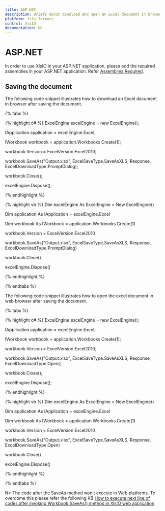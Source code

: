 ```yaml
---
title: ASP.NET
description: Briefs about download and open an Excel document in browser after saving the document in ASP.NET platform.
platform: file-formats
control: XlsIO
documentation: UG
---
```

# ASP.NET

In order to use XlsIO in your ASP.NET application, please add the required assemblies in your ASP.NET application. Refer [Assemblies Required](/File-Formats/XlsIO/Assemblies-Required).

## Saving the document

The following code snippet illustrates how to download an Excel document in browser after saving the document.

{% tabs %}  

{% highlight c# %}
ExcelEngine excelEngine = new ExcelEngine();

IApplication application = excelEngine.Excel;

IWorkbook workbook = application.Workbooks.Create(1);

workbook.Version = ExcelVersion.Excel2010;

workbook.SaveAs("Output.xlsx", ExcelSaveType.SaveAsXLS, Response, ExcelDownloadType.PromptDialog);

workbook.Close();

excelEngine.Dispose();



{% endhighlight %}

{% highlight vb %}
Dim excelEngine As ExcelEngine = New ExcelEngine()

Dim application As IApplication = excelEngine.Excel

Dim workbook As IWorkbook = application.Workbooks.Create(1)

workbook.Version = ExcelVersion.Excel2010

workbook.SaveAs("Output.xlsx", ExcelSaveType.SaveAsXLS, Response, ExcelDownloadType.PromptDialog)

workbook.Close()

excelEngine.Dispose()



{% endhighlight %}

  {% endtabs %} 

The following code snippet illustrates how to open the excel document in web browser after saving the document.

{% tabs %}  

{% highlight c# %}
ExcelEngine excelEngine = new ExcelEngine();

IApplication application = excelEngine.Excel;

IWorkbook workbook = application.Workbooks.Create(1);

workbook.Version = ExcelVersion.Excel2010;

workbook.SaveAs("Output.xlsx", ExcelSaveType.SaveAsXLS, Response, ExcelDownloadType.Open);

workbook.Close();

excelEngine.Dispose();



{% endhighlight %}

{% highlight vb %}
Dim excelEngine As ExcelEngine = New ExcelEngine()

Dim application As IApplication = excelEngine.Excel

Dim workbook As IWorkbook = application.Workbooks.Create(1)

workbook.Version = ExcelVersion.Excel2010

workbook.SaveAs("Output.xlsx", ExcelSaveType.SaveAsXLS, Response, ExcelDownloadType.Open)

workbook.Close()

excelEngine.Dispose()



{% endhighlight %}

  {% endtabs %} 


N> The code after the SaveAs method won’t execute in Web platforms. To overcome this please refer the following KB [How to execute next line of codes after invoking Workbook.SaveAs() method in XlsIO web application](https://www.syncfusion.com/kb/8070/how-to-execute-next-line-of-codes-after-invoking-workbook-saveas-method-in-xlsio-web-application).